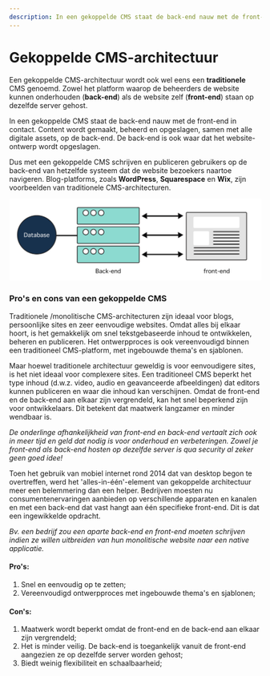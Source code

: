 ```yaml
---
description: In een gekoppelde CMS staat de back-end nauw met de front-end in contact.
---
```


# Gekoppelde CMS-architectuur

Een gekoppelde CMS-architectuur wordt ook wel eens een **traditionele** CMS genoemd. Zowel het platform waarop de beheerders de website kunnen onderhouden \(**back-end**\) als de website zelf \(**front-end**\) staan op dezelfde server gehost. 

In een gekoppelde CMS staat de back-end nauw met de front-end in contact. Content wordt gemaakt, beheerd en opgeslagen, samen met alle digitale assets, op de back-end. De back-end is ook waar dat het website-ontwerp wordt opgeslagen. 

Dus met een gekoppelde CMS schrijven en publiceren gebruikers op de back-end van hetzelfde systeem dat de website bezoekers naartoe navigeren. Blog-platforms, zoals **WordPress**, **Squarespace** en **Wix**, zijn voorbeelden van traditionele CMS-architecturen.

![Traditioneel / gekoppelde CMS-Architectuur](../../.gitbook/assets/image%20%2855%29.png)

### Pro's en cons van een gekoppelde CMS

Traditionele /monolitische CMS-architecturen zijn ideaal voor blogs, persoonlijke sites en zeer eenvoudige websites. Omdat alles bij elkaar hoort, is het gemakkelijk om snel tekstgebaseerde inhoud te ontwikkelen, beheren en publiceren. Het ontwerpproces is ook vereenvoudigd binnen een traditioneel CMS-platform, met ingebouwde thema's en sjablonen.

Maar hoewel traditionele architectuur geweldig is voor eenvoudigere sites, is het niet ideaal voor complexere sites. Een traditioneel CMS beperkt het type inhoud \(d.w.z. video, audio en geavanceerde afbeeldingen\) dat editors kunnen publiceren en waar die inhoud kan verschijnen. Omdat de front-end en de back-end aan elkaar zijn vergrendeld, kan het snel beperkend zijn voor ontwikkelaars. Dit betekent dat maatwerk langzamer en minder wendbaar is. 

_De onderlinge afhankelijkheid van front-end en back-end vertaalt zich ook in meer tijd en geld dat nodig is voor onderhoud en verbeteringen. Zowel je front-end als back-end hosten op dezelfde server is qua security al zeker geen goed idee!_

Toen het gebruik van mobiel internet rond 2014 dat van desktop begon te overtreffen, werd het 'alles-in-één'-element van gekoppelde architectuur meer een belemmering dan een helper. Bedrijven moesten nu consumentenervaringen aanbieden op verschillende apparaten en kanalen en met een back-end dat vast hangt aan één specifieke front-end. Dit is dat een ingewikkelde opdracht. 

_Bv. een bedrijf  zou een aparte back-end en front-end moeten schrijven indien ze willen uitbreiden van hun monolitische website naar een native applicatie._

#### **Pro's:**

1. Snel en eenvoudig op te zetten;
2. Vereenvoudigd ontwerpproces met ingebouwde thema's en sjablonen;

#### **Con's:**

1. Maatwerk wordt beperkt omdat de front-end en de back-end aan elkaar zijn vergrendeld;
2. Het is minder veilig. De back-end is toegankelijk vanuit de front-end aangezien ze op dezelfde server worden gehost;
3. Biedt weinig flexibiliteit en schaalbaarheid;




